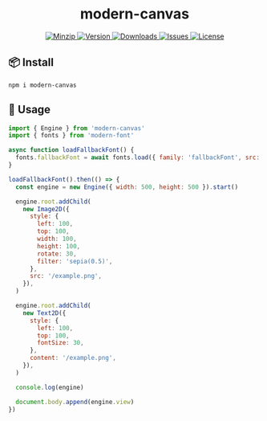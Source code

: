 <h1 align="center">modern-canvas</h1>

<p align="center">
  <a href="https://unpkg.com/modern-canvas">
    <img src="https://img.shields.io/bundlephobia/minzip/modern-canvas" alt="Minzip">
  </a>
  <a href="https://www.npmjs.com/package/modern-canvas">
    <img src="https://img.shields.io/npm/v/modern-canvas.svg" alt="Version">
  </a>
  <a href="https://www.npmjs.com/package/modern-canvas">
    <img src="https://img.shields.io/npm/dm/modern-canvas" alt="Downloads">
  </a>
  <a href="https://github.com/qq15725/modern-canvas/issues">
    <img src="https://img.shields.io/github/issues/qq15725/modern-canvas" alt="Issues">
  </a>
  <a href="https://github.com/qq15725/modern-canvas/blob/main/LICENSE">
    <img src="https://img.shields.io/npm/l/modern-canvas.svg" alt="License">
  </a>
</p>

## 📦 Install

```shell
npm i modern-canvas
```

## 🦄 Usage

```javascript
import { Engine } from 'modern-canvas'
import { fonts } from 'modern-font'

async function loadFallbackFont() {
  fonts.fallbackFont = await fonts.load({ family: 'fallbackFont', src: '/fallback.woff' })
}

loadFallbackFont().then(() => {
  const engine = new Engine({ width: 500, height: 500 }).start()

  engine.root.addChild(
    new Image2D({
      style: {
        left: 100,
        top: 100,
        width: 100,
        height: 100,
        rotate: 30,
        filter: 'sepia(0.5)',
      },
      src: '/example.png',
    }),
  )

  engine.root.addChild(
    new Text2D({
      style: {
        left: 100,
        top: 100,
        fontSize: 30,
      },
      content: '/example.png',
    }),
  )

  console.log(engine)

  document.body.append(engine.view)
})
```
